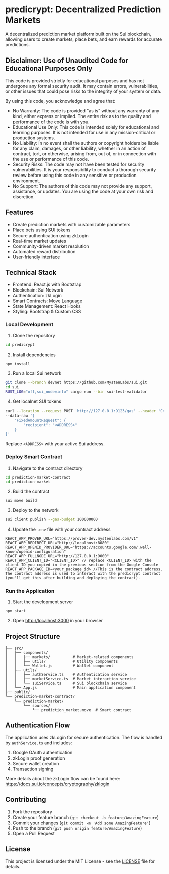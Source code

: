 # predicrypt: Decentralized Prediction Markets

A decentralized prediction market platform built on the Sui blockchain, allowing users to create markets, place bets, and earn rewards for accurate predictions.

## Disclaimer: Use of Unaudited Code for Educational Purposes Only
This code is provided strictly for educational purposes and has not undergone any formal security audit. 
It may contain errors, vulnerabilities, or other issues that could pose risks to the integrity of your system or data.

By using this code, you acknowledge and agree that:
- No Warranty: The code is provided "as is" without any warranty of any kind, either express or implied. The entire risk as to the quality and performance of the code is with you.
- Educational Use Only: This code is intended solely for educational and learning purposes. It is not intended for use in any mission-critical or production systems.
- No Liability: In no event shall the authors or copyright holders be liable for any claim, damages, or other liability, whether in an action of contract, tort, or otherwise, arising from, out of, or in connection with the use or performance of this code.
- Security Risks: The code may not have been tested for security vulnerabilities. It is your responsibility to conduct a thorough security review before using this code in any sensitive or production environment.
- No Support: The authors of this code may not provide any support, assistance, or updates. You are using the code at your own risk and discretion.

## Features

- Create prediction markets with customizable parameters
- Place bets using SUI tokens
- Secure authentication using zkLogin
- Real-time market updates
- Community-driven market resolution
- Automated reward distribution
- User-friendly interface

## Technical Stack

- Frontend: React.js with Bootstrap
- Blockchain: Sui Network
- Authentication: zkLogin
- Smart Contracts: Move Language
- State Management: React Hooks
- Styling: Bootstrap & Custom CSS

### Local Development

1. Clone the repository
```bash
cd predicrypt
```

2. Install dependencies
```bash
npm install
```

3. Run a local Sui network
```bash
git clone --branch devnet https://github.com/MystenLabs/sui.git
cd sui
RUST_LOG="off,sui_node=info" cargo run --bin sui-test-validator
```

4. Get localnet SUI tokens
```bash
curl --location --request POST 'http://127.0.0.1:9123/gas' --header 'Content-Type: application/json' \
--data-raw '{
    "FixedAmountRequest": {
        "recipient": "<ADDRESS>"
    }
}'
```
Replace `<ADDRESS>` with your active Sui address.

### Deploy Smart Contract

1. Navigate to the contract directory
```bash
cd prediction-market-contract
cd prediction-market
```

2. Build the contract
```bash
sui move build
```

3. Deploy to the network
```bash
sui client publish --gas-budget 100000000
```

4. Update the `.env` file with your contract address
```env
REACT_APP_PROVER_URL="https://prover-dev.mystenlabs.com/v1"
REACT_APP_REDIRECT_URL="http://localhost:8080"
REACT_APP_OPENID_PROVIDER_URL="https://accounts.google.com/.well-known/openid-configuration"
REACT_APP_FULLNODE_URL="http://127.0.0.1:9000"
REACT_APP_CLIENT_ID="<CLIENT_ID>" // replace <CLIENT_ID> with the client ID you copied in the previous section from the Google Console
REACT_APP_PACKAGE_ID=<your_package_id> //This is the contract address. The contract address is used to interact with the predicrypt contract (you'll get this after building and deploying the contract).
```

### Run the Application

1. Start the development server
```bash
npm start
```

2. Open [http://localhost:3000](http://localhost:3000) in your browser

## Project Structure

```
├── src/
│   ├── components/
│   │   ├── markets/          # Market-related components
│   │   ├── utils/            # Utility components
│   │   └── Wallet.js         # Wallet component
│   ├── utils/
│   │   ├── authService.ts    # Authentication service
│   │   ├── marketService.ts  # Market interaction service
│   │   └── suiService.ts     # Sui blockchain service
│   └── App.js                # Main application component
├── public/
└── prediction-market-contract/
    └── prediction-market/
        └── sources/
            └── prediction_market.move  # Smart contract
```

## Authentication Flow

The application uses zkLogin for secure authentication. The flow is handled by `authService.ts` and includes:
1. Google OAuth authentication
2. zkLogin proof generation
3. Secure wallet creation
4. Transaction signing

More details about the zkLogin flow can be found here: https://docs.sui.io/concepts/cryptography/zklogin

## Contributing

1. Fork the repository
2. Create your feature branch (`git checkout -b feature/AmazingFeature`)
3. Commit your changes (`git commit -m 'Add some AmazingFeature'`)
4. Push to the branch (`git push origin feature/AmazingFeature`)
5. Open a Pull Request

## License

This project is licensed under the MIT License - see the [LICENSE](LICENSE) file for details.

